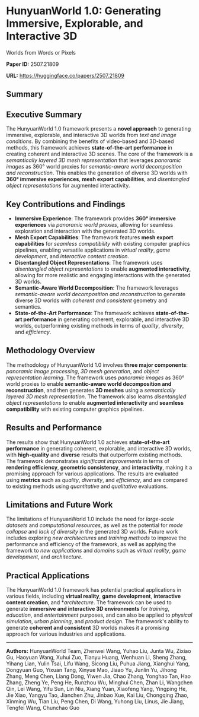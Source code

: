 # HunyuanWorld 1.0: Generating Immersive, Explorable, and Interactive 3D
  Worlds from Words or Pixels

**Paper ID:** 2507.21809

**URL:** https://huggingface.co/papers/2507.21809

## Summary

## Executive Summary
The HunyuanWorld 1.0 framework presents a **novel approach** to generating immersive, explorable, and interactive 3D worlds from *text and image conditions*. By combining the benefits of video-based and 3D-based methods, this framework achieves **state-of-the-art performance** in creating coherent and interactive 3D scenes. The core of the framework is a *semantically layered 3D mesh representation* that leverages *panoramic images* as 360° world proxies for *semantic-aware world decomposition and reconstruction*. This enables the generation of diverse 3D worlds with **360° immersive experiences**, **mesh export capabilities**, and *disentangled object representations* for augmented interactivity.

## Key Contributions and Findings
* **Immersive Experience**: The framework provides **360° immersive experiences** via *panoramic world proxies*, allowing for seamless exploration and interaction with the generated 3D worlds.
* **Mesh Export Capabilities**: The framework features **mesh export capabilities** for *seamless compatibility* with existing computer graphics pipelines, enabling versatile applications in *virtual reality*, *game development*, and *interactive content creation*.
* **Disentangled Object Representations**: The framework uses *disentangled object representations* to enable **augmented interactivity**, allowing for more realistic and engaging interactions with the generated 3D worlds.
* **Semantic-Aware World Decomposition**: The framework leverages *semantic-aware world decomposition and reconstruction* to generate diverse 3D worlds with *coherent and consistent* geometry and semantics.
* **State-of-the-Art Performance**: The framework achieves **state-of-the-art performance** in generating coherent, explorable, and interactive 3D worlds, outperforming existing methods in terms of *quality*, *diversity*, and *efficiency*.

## Methodology Overview
The methodology of HunyuanWorld 1.0 involves **three major components**: *panoramic image processing*, *3D mesh generation*, and *object representation learning*. The framework uses *panoramic images* as 360° world proxies to enable **semantic-aware world decomposition and reconstruction**, and then generates **3D meshes** using a *semantically layered 3D mesh representation*. The framework also learns *disentangled object representations* to enable **augmented interactivity** and **seamless compatibility** with existing computer graphics pipelines.

## Results and Performance
The results show that HunyuanWorld 1.0 achieves **state-of-the-art performance** in generating coherent, explorable, and interactive 3D worlds, with **high-quality** and **diverse** results that outperform existing methods. The framework demonstrates *significant improvements* in terms of **rendering efficiency**, **geometric consistency**, and **interactivity**, making it a promising approach for various applications. The results are evaluated using **metrics** such as *quality*, *diversity*, and *efficiency*, and are compared to existing methods using *quantitative* and *qualitative* evaluations.

## Limitations and Future Work
The limitations of HunyuanWorld 1.0 include the need for *large-scale datasets* and *computational resources*, as well as the potential for *mode collapse* and *lack of diversity* in the generated 3D worlds. Future work includes exploring *new architectures* and *training methods* to improve the performance and efficiency of the framework, as well as applying the framework to *new applications* and *domains* such as *virtual reality*, *game development*, and *architecture*.

## Practical Applications
The HunyuanWorld 1.0 framework has potential practical applications in various fields, including **virtual reality**, **game development**, **interactive content creation**, and **architecture*. The framework can be used to generate **immersive and interactive 3D environments** for *training*, *education*, and *entertainment* purposes, and can also be applied to *physical simulation*, *urban planning*, and *product design*. The framework's ability to generate **coherent and consistent** 3D worlds makes it a promising approach for various industries and applications.

---

**Authors:** HunyuanWorld Team, Zhenwei Wang, Yuhao Liu, Junta Wu, Zixiao Gu, Haoyuan Wang, Xuhui Zuo, Tianyu Huang, Wenhuan Li, Sheng Zhang, Yihang Lian, Yulin Tsai, Lifu Wang, Sicong Liu, Puhua Jiang, Xianghui Yang, Dongyuan Guo, Yixuan Tang, Xinyue Mao, Jiaao Yu, Junlin Yu, Jihong Zhang, Meng Chen, Liang Dong, Yiwen Jia, Chao Zhang, Yonghao Tan, Hao Zhang, Zheng Ye, Peng He, Runzhou Wu, Minghui Chen, Zhan Li, Wangchen Qin, Lei Wang, Yifu Sun, Lin Niu, Xiang Yuan, Xiaofeng Yang, Yingping He, Jie Xiao, Yangyu Tao, Jianchen Zhu, Jinbao Xue, Kai Liu, Chongqing Zhao, Xinming Wu, Tian Liu, Peng Chen, Di Wang, Yuhong Liu, Linus, Jie Jiang, Tengfei Wang, Chunchao Guo
